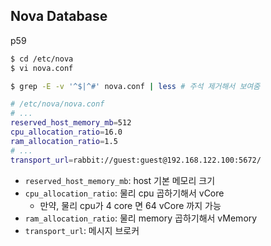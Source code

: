 
## Nova Database
p59

```bash
$ cd /etc/nova
$ vi nova.conf

$ grep -E -v '^$|^#' nova.conf | less # 주석 제거해서 보여줌
```

```bash
# /etc/nova/nova.conf
# ...
reserved_host_memory_mb=512
cpu_allocation_ratio=16.0
ram_allocation_ratio=1.5
# ...
transport_url=rabbit://guest:guest@192.168.122.100:5672/
```
- `reserved_host_memory_mb`: host 기본 메모리 크기
- `cpu_allocation_ratio`: 물리 cpu 곱하기해서 vCore
	- 만약, 물리 cpu가 4 core 면 64 vCore 까지 가능
- `ram_allocation_ratio`: 물리 memory 곱하기해서 vMemory
- `transport_url`: 메시지 브로커
<!--stackedit_data:
eyJoaXN0b3J5IjpbNzI4NTc3NzE1LDQ5NzgxODgxMCwtMjA4OD
c0NjYxMiw3MzA5OTgxMTZdfQ==
-->